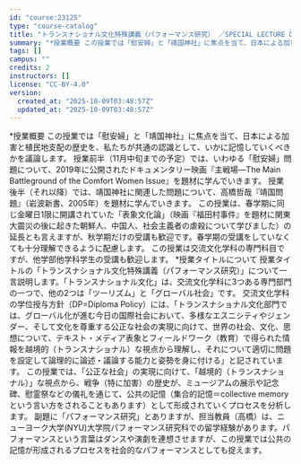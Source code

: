 ```yaml
---
id: "course:23125"
type: "course-catalog"
title: "トランスナショナル文化特殊講義（パフォーマンス研究） ／SPECIAL LECTURE ON TRANSNATIONAL STUDIES"
summary: "*授業概要 この授業では「慰安婦」と「靖国神社」に焦点を当て、日本による加害と植民地支配の歴史を、私たちが共通の認識として、いかに記憶していくべきかを議論します。 授業前半（11月中旬までの予定）では、いわゆる「慰安婦」問題について、201…"
tags: []
campus: ""
credits: 2
instructors: []
license: "CC-BY-4.0"
version:
  created_at: "2025-10-09T03:48:57Z"
  updated_at: "2025-10-09T03:48:57Z"
---
```

*授業概要 この授業では「慰安婦」と「靖国神社」に焦点を当て、日本による加害と植民地支配の歴史を、私たちが共通の認識として、いかに記憶していくべきかを議論します。 授業前半（11月中旬までの予定）では、いわゆる「慰安婦」問題について、2019年に公開されたドキュメンタリー映画『主戦場―The Main Battleground of the Comfort Women Issue』を題材に学んでいきます。 授業後半（それ以降）では、靖国神社に関連した問題について、高橋哲哉『靖国問題』（岩波新書、2005年）を題材に学んでいきます。 この授業は、春学期に同じ金曜日1限に開講されていた「表象文化論」（映画『福田村事件』を題材に関東大震災の後に起きた朝鮮人、中国人、社会主義者の虐殺について学びました）の延長とも言えますが、秋学期だけの受講も歓迎です。春学期の受講をしていなくても十分理解できるように配慮します。 この授業は交流文化学科の専門科目ですが、他学部他学科学生の受講も歓迎します。 *授業タイトルについて 授業タイトルの「トランスナショナル文化特殊講義（パフォーマンス研究）」について一言説明します。「トランスナショナル文化」は、交流文化学科に3つある専門部門の一つで、他の2つは「ツーリズム」と「グローバル社会」です。 交流文化学科の学位授与方針（DP=Diploma Policy）には、「トランスナショナル文化部門では、グローバル化が進む今日の国際社会において、多様なエスニシティやジェンダー、そして文化を尊重する公正な社会の実現に向けて、世界の社会、文化、思想について、テキスト・メディア表象とフィールドワーク（教育）で得られた情報を越境的（トランスナショナル）な視点から理解し、それについて適切に問題を設定して論理的に論述・議論する能力と姿勢を身に付ける」と記されています。 この授業では、「公正な社会」の実現に向けて、「越境的（トランスナショナル）」な視点から、戦争（特に加害）の歴史が、ミュージアムの展示や記念碑、慰霊祭などの儀礼を通じて、公共の記憶（集合的記憶＝collective memoryという言い方をされることもあります）として形成されていくプロセスを分析します。 副題に「パフォーマンス研究」とありますが、担当教員（高橋）は、ニューヨーク大学(NYU)大学院パフォーマンス研究科での留学経験があります。パフォーマンスという言葉はダンスや演劇を連想させますが、この授業では公共の記憶が形成されるプロセスを社会的なパフォーマンスとしても捉えます。
